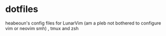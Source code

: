 # dotfiles

heabeoun's config files for LunarVim (am a pleb not bothered to configure vim or neovim smh) , tmux and zsh 
